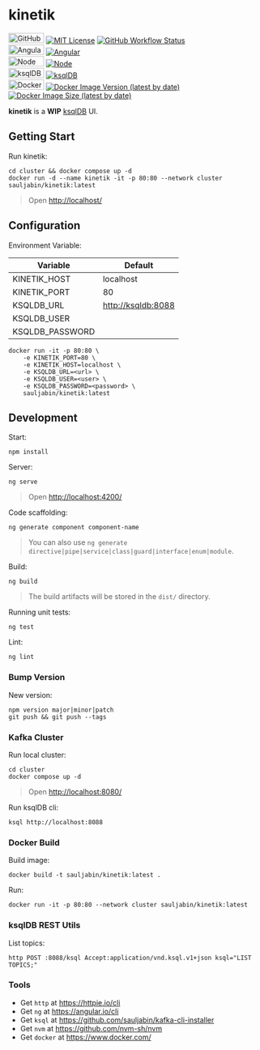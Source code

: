 # kinetik

<a href="https://github.com"><img alt="GitHub" width="70" height="20" src="https://img.shields.io/badge/-github-blueviolet?logo=github&logoColor=white"></a>
<a href="https://github.com/sauljabin/kinetik/blob/main/LICENSE"><img alt="MIT License" src="https://img.shields.io/github/license/sauljabin/kinetik"></a>
<a href="https://github.com/sauljabin/kinetik/actions"><img alt="GitHub Workflow Status" src="https://img.shields.io/github/actions/workflow/status/sauljabin/kinetik/main.yml?branch=main"></a>
<br/>
<a href="https://angular.io/"><img alt="Angular" width="70" height="20" src="https://img.shields.io/badge/-angular-C3012F?logo=angular&logoColor=white"></a>
<a href="https://angular.io/"><img alt="Angular" src="https://img.shields.io/github/package-json/dependency-version/sauljabin/kinetik/@angular/core"></a>
<br/>
<a href="https://nodejs.org/en/"><img alt="Node" width="70" height="20" src="https://img.shields.io/badge/-node.js-339933?logo=node.js&logoColor=white"></a>
<a href="https://nodejs.org/en/"><img alt="Node" src="https://img.shields.io/badge/version-18.14.2-blue"></a>
<br>
<a href="https://ksqldb.io/"><img alt="ksqlDB" width="70" height="20" src="https://img.shields.io/badge/-ksqlDB-F05662?logo=apache-kafka&logoColor=white"></a>
<a href="https://ksqldb.io/"><img alt="ksqlDB" src="https://img.shields.io/badge/version-0.28.3-blue"></a>
<br>
<a href="https://www.docker.com/"><img alt="Docker" width="70" height="20" src="https://img.shields.io/badge/-docker-blue?logo=docker&logoColor=white"></a>
<a href="https://hub.docker.com/r/sauljabin/kinetik"><img alt="Docker Image Version (latest by date)" src="https://img.shields.io/docker/v/sauljabin/kinetik?label=tag"></a>
<a href="https://hub.docker.com/r/sauljabin/kinetik"><img alt="Docker Image Size (latest by date)" src="https://img.shields.io/docker/image-size/sauljabin/kinetik"></a>

**kinetik** is a **WIP** [ksqlDB](https://ksqldb.io/) UI.

## Getting Start

Run kinetik:

```shell
cd cluster && docker compose up -d
docker run -d --name kinetik -it -p 80:80 --network cluster sauljabin/kinetik:latest
```

> Open <http://localhost/>

## Configuration

Environment Variable:

| Variable        | Default              |
| --------------- | -------------------- |
| KINETIK_HOST    | localhost            |
| KINETIK_PORT    | 80                   |
| KSQLDB_URL      | <http://ksqldb:8088> |
| KSQLDB_USER     |                      |
| KSQLDB_PASSWORD |                      |

```shell
docker run -it -p 80:80 \
    -e KINETIK_PORT=80 \
    -e KINETIK_HOST=localhost \
    -e KSQLDB_URL=<url> \
    -e KSQLDB_USER=<user> \
    -e KSQLDB_PASSWORD=<password> \
    sauljabin/kinetik:latest
```

## Development

Start:

```shell
npm install
```

Server:

```shell
ng serve
```

> Open <http://localhost:4200/>

Code scaffolding:

```shell
ng generate component component-name
```

> You can also use `ng generate directive|pipe|service|class|guard|interface|enum|module`.

Build:

```shell
ng build
```

> The build artifacts will be stored in the `dist/` directory.

Running unit tests:

```shell
ng test
```

Lint:

```shell
ng lint
```

### Bump Version

New version:

```shell
npm version major|minor|patch
git push && git push --tags
```

### Kafka Cluster

Run local cluster:

```shell
cd cluster
docker compose up -d
```

> Open <http://localhost:8080/>

Run ksqlDB cli:

```shell
ksql http://localhost:8088
```

### Docker Build

Build image:

```shell
docker build -t sauljabin/kinetik:latest .
```

Run:

```shell
docker run -it -p 80:80 --network cluster sauljabin/kinetik:latest
```

### ksqlDB REST Utils

List topics:

```shell
http POST :8088/ksql Accept:application/vnd.ksql.v1+json ksql="LIST TOPICS;"
```

### Tools

- Get `http` at <https://httpie.io/cli>
- Get `ng` at <https://angular.io/cli>
- Get `ksql` at <https://github.com/sauljabin/kafka-cli-installer>
- Get `nvm` at <https://github.com/nvm-sh/nvm>
- Get `docker` at <https://www.docker.com/>
